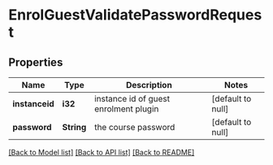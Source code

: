 # EnrolGuestValidatePasswordRequest

## Properties

Name | Type | Description | Notes
------------ | ------------- | ------------- | -------------
**instanceid** | **i32** | instance id of guest enrolment plugin | [default to null]
**password** | **String** | the course password | [default to null]

[[Back to Model list]](../README.md#documentation-for-models) [[Back to API list]](../README.md#documentation-for-api-endpoints) [[Back to README]](../README.md)


